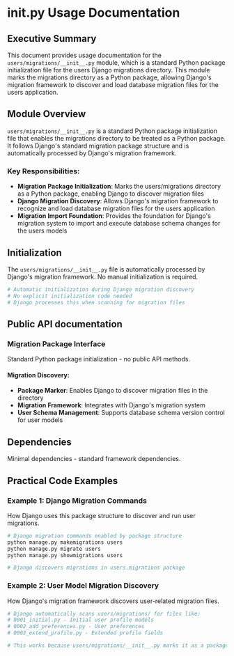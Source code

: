 # __init__.py Usage Documentation

## Executive Summary
This document provides usage documentation for the `users/migrations/__init__.py` module, which is a standard Python package initialization file for the users Django migrations directory. This module marks the migrations directory as a Python package, allowing Django's migration framework to discover and load database migration files for the users application.

## Module Overview
`users/migrations/__init__.py` is a standard Python package initialization file that enables the migrations directory to be treated as a Python package. It follows Django's standard migration package structure and is automatically processed by Django's migration framework.

### Key Responsibilities:
- **Migration Package Initialization**: Marks the users/migrations directory as a Python package, enabling Django to discover migration files
- **Django Migration Discovery**: Allows Django's migration framework to recognize and load database migration files for the users application
- **Migration Import Foundation**: Provides the foundation for Django's migration system to import and execute database schema changes for the users models


## Initialization
The `users/migrations/__init__.py` file is automatically processed by Django's migration framework. No manual initialization is required.

```python
# Automatic initialization during Django migration discovery
# No explicit initialization code needed
# Django processes this when scanning for migration files
```

## Public API documentation

### Migration Package Interface
Standard Python package initialization - no public API methods.

#### Migration Discovery:
- **Package Marker**: Enables Django to discover migration files in the directory
- **Migration Framework**: Integrates with Django's migration system
- **User Schema Management**: Supports database schema version control for user models

## Dependencies
Minimal dependencies - standard framework dependencies.

## Practical Code Examples

### Example 1: Django Migration Commands
How Django uses this package structure to discover and run user migrations.

```bash
# Django migration commands enabled by package structure
python manage.py makemigrations users
python manage.py migrate users
python manage.py showmigrations users

# Django discovers migrations in users.migrations package
```

### Example 2: User Model Migration Discovery
How Django's migration framework discovers user-related migration files.

```python
# Django automatically scans users/migrations/ for files like:
# 0001_initial.py - Initial user profile models
# 0002_add_preferences.py - User preferences
# 0003_extend_profile.py - Extended profile fields

# This works because users/migrations/__init__.py marks it as a package
```

